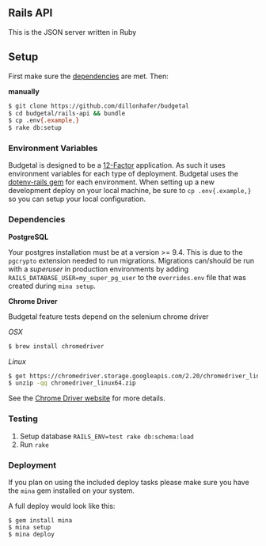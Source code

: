 Rails API
--------

This is the JSON server written in Ruby

Setup
-----

First make sure the [dependencies](#dependencies) are met. Then:

**manually**

```bash
$ git clone https://github.com/dillonhafer/budgetal
$ cd budgetal/rails-api && bundle
$ cp .env{.example,}
$ rake db:setup
```

### Environment Variables

Budgetal is designed to be a [12-Factor](http://12factor.net/) application. As such it uses environment variables for each type of deployment. Budgetal uses the [dotenv-rails gem](https://github.com/bkeepers/dotenv) for each environment. When setting up a new development deploy on your local machine, be sure to `cp .env{.example,}` so you can setup your local configuration.

### Dependencies

**PostgreSQL**

Your postgres installation must be at a version >= 9.4. This is due to the `pgcrypto` extension needed to run migrations.
Migrations can/should be run with a *superuser* in production environments by adding `RAILS_DATABASE_USER=my_super_pg_user`
to the `overrides.env` file that was created during `mina setup`.

**Chrome Driver**

Budgetal feature tests depend on the selenium chrome driver

*OSX*

```bash
$ brew install chromedriver
```

*Linux*

```bash
$ get https://chromedriver.storage.googleapis.com/2.20/chromedriver_linux64.zip
$ unzip -qq chromedriver_linux64.zip
```

See the [Chrome Driver website](https://sites.google.com/a/chromium.org/chromedriver/) for more details.

### Testing

1. Setup database `RAILS_ENV=test rake db:schema:load`
2. Run `rake`

### Deployment

If you plan on using the included deploy tasks please make sure you have the `mina` gem installed on your system.

A full deploy would look like this:

```
$ gem install mina
$ mina setup
$ mina deploy
```
